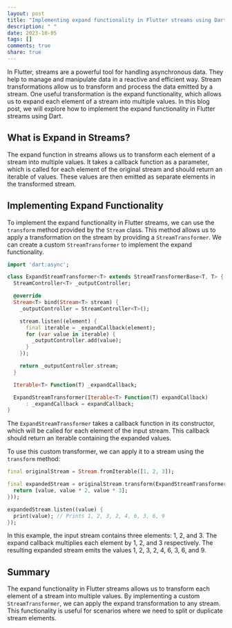 ```yaml
---
layout: post
title: "Implementing expand functionality in Flutter streams using Dart"
description: " "
date: 2023-10-05
tags: []
comments: true
share: true
---
```


In Flutter, streams are a powerful tool for handling asynchronous data. They help to manage and manipulate data in a reactive and efficient way. Stream transformations allow us to transform and process the data emitted by a stream. One useful transformation is the expand functionality, which allows us to expand each element of a stream into multiple values. In this blog post, we will explore how to implement the expand functionality in Flutter streams using Dart.

## What is Expand in Streams?

The expand function in streams allows us to transform each element of a stream into multiple values. It takes a callback function as a parameter, which is called for each element of the original stream and should return an iterable of values. These values are then emitted as separate elements in the transformed stream.

## Implementing Expand Functionality

To implement the expand functionality in Flutter streams, we can use the `transform` method provided by the `Stream` class. This method allows us to apply a transformation on the stream by providing a `StreamTransformer`. We can create a custom `StreamTransformer` to implement the expand functionality.

```dart
import 'dart:async';

class ExpandStreamTransformer<T> extends StreamTransformerBase<T, T> {
  StreamController<T> _outputController;

  @override
  Stream<T> bind(Stream<T> stream) {
    _outputController = StreamController<T>();

    stream.listen((element) {
      final iterable = _expandCallback(element);
      for (var value in iterable) {
        _outputController.add(value);
      }
    });

    return _outputController.stream;
  }

  Iterable<T> Function(T) _expandCallback;

  ExpandStreamTransformer(Iterable<T> Function(T) expandCallback)
      : _expandCallback = expandCallback;
}
```

The `ExpandStreamTransformer` takes a callback function in its constructor, which will be called for each element of the input stream. This callback should return an iterable containing the expanded values.

To use this custom transformer, we can apply it to a stream using the `transform` method:

```dart
final originalStream = Stream.fromIterable([1, 2, 3]);

final expandedStream = originalStream.transform(ExpandStreamTransformer((value) {
  return [value, value * 2, value * 3];
}));

expandedStream.listen((value) {
  print(value); // Prints 1, 2, 3, 2, 4, 6, 3, 6, 9
});
```

In this example, the input stream contains three elements: 1, 2, and 3. The expand callback multiplies each element by 1, 2, and 3 respectively. The resulting expanded stream emits the values 1, 2, 3, 2, 4, 6, 3, 6, and 9.

## Summary

The expand functionality in Flutter streams allows us to transform each element of a stream into multiple values. By implementing a custom `StreamTransformer`, we can apply the expand transformation to any stream. This functionality is useful for scenarios where we need to split or duplicate stream elements.